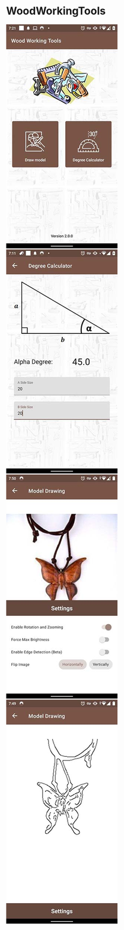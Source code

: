 # WoodWorkingTools


![Image 1](screens/1.jpg)
![Image 2](screens/2.jpg)
![Image 3](screens/3.jpg)
![Image 4](screens/4.jpg)
